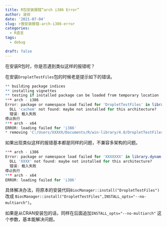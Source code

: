 ```yaml
---
title: R包安装报错“arch i386 Error”
author: 波叔
date: '2021-07-04'
slug: r报安装报错-arch-i386-error
categories:
  - R语言
tags:
  - debug

draft: false
---
```


在安装R包时，你是否遇到类似这样的报错呢？

在安装`DropletTestFiles`包的时候老是提示如下的错误。

```r
** building package indices
** installing vignettes
** testing if installed package can be loaded from temporary location
*** arch - i386
Error: package or namespace load failed for 'DropletTestFiles' in library.dynam(lib, package, package.lib):
  DLL 'cachem' not found: maybe not installed for this architecture?
  错误: 载入失败
停止执行
*** arch - x64
ERROR: loading failed for 'i386'
* removing 'C:/Users/XXXXX/Documents/R/win-library/4.0/DropletTestFiles'

```

如果出现类似这样的报错基本都是同样的问题，不兼容多架构的问题。

```r
*** arch - i386
Error: package or namespace load failed for 'XXXXXXX' in library.dynam(lib, package, package.lib):
  DLL 'XXXX' not found: maybe not installed for this architecture?
  错误: 载入失败
停止执行
*** arch - x64
ERROR: loading failed for 'i386'

```

具体解决办法，将原本的安装代码` BiocManager::install("DropletTestFiles") ` 改成 ` BiocManager::install("DropletTestFiles",INSTALL_opts="--no-multiarch") `。

如果是从CRAN安装包的话，同样在后面追加`INSTALL_opts="--no-multiarch"` 这个参数，基本能解决问题。
